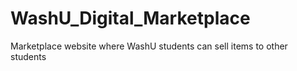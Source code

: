 # WashU_Digital_Marketplace
Marketplace website where WashU students can sell items to other students
